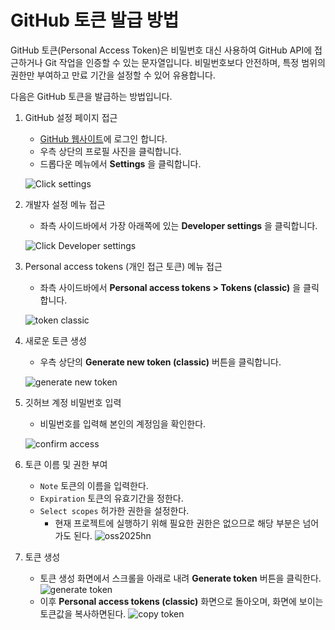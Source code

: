 # GitHub 토큰 발급 방법

GitHub 토큰(Personal Access Token)은 비밀번호 대신 사용하여 GitHub API에 접근하거나 Git 작업을 인증할 수 있는 문자열입니다. 비밀번호보다 안전하며, 특정 범위의 권한만 부여하고 만료 기간을 설정할 수 있어 유용합니다.

다음은 GitHub 토큰을 발급하는 방법입니다.

1. GitHub 설정 페이지 접근
    - [GitHub 웹사이트](https://github.com/)에 로그인 합니다.
    - 우측 상단의 프로필 사진을 클릭합니다.
    - 드롭다운 메뉴에서 **Settings** 을 클릭합니다.

    ![Click settings](images/settings.png)

2. 개발자 설정 메뉴 접근
    - 좌측 사이드바에서 가장 아래쪽에 있는 **Developer settings** 을 클릭합니다.
        
    ![Click Developer settings](images/developer-settings.png)

3. Personal access tokens (개인 접근 토큰) 메뉴 접근
    - 좌측 사이드바에서 **Personal access tokens > Tokens (classic)** 을 클릭합니다.
    
    ![token classic](images/token-classic.png)

4. 새로운 토큰 생성
    - 우측 상단의 **Generate new token (classic)** 버튼을 클릭합니다.
    
    ![generate new token](images/generate-new-token.png)

5. 깃허브 계정 비밀번호 입력
    - 비밀번호를 입력해 본인의 계정임을 확인한다.

    ![confirm access](images/confirm-access.png)

6. 토큰 이름 및 권한 부여
    - `Note` 토큰의 이름을 입력한다.
    - `Expiration` 토큰의 유효기간을 정한다.
    - `Select scopes` 허가한 권한을 설정한다.
        - 현재 프로젝트에 실행하기 위해 필요한 권한은 없으므로 해당 부분은 넘어가도 된다.
    ![oss2025hn](images/oss2025hnu.png) 

7. 토큰 생성
    - 토큰 생성 화면에서 스크롤을 아래로 내려 **Generate token** 버튼을 클릭한다.
    ![generate token](images/generate-token.png)
    - 이후 **Personal access tokens (classic)** 화면으로 돌아오며, 화면에 보이는 토큰값을 복사하면된다.
    ![copy token](images/copy-token.png)

